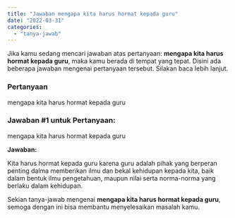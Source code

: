 ```yaml
---
title: "Jawaban mengapa kita harus hormat kepada guru​"
date: "2022-03-31"
categories: 
  - "tanya-jawab"
---
```


Jika kamu sedang mencari jawaban atas pertanyaan: **mengapa kita harus hormat kepada guru​**, maka kamu berada di tempat yang tepat. Disini ada beberapa jawaban mengenai pertanyaan tersebut. Silakan baca lebih lanjut.

### Pertanyaan

  
mengapa kita harus hormat kepada guru​

### Jawaban #1 untuk Pertanyaan:  
mengapa kita harus hormat kepada guru​

**Jawaban:**

Kita harus hormat kepada guru karena guru adalah pihak yang berperan penting dalma memberikan ilmu dan bekal kehidupan kepada kita, baik dalam bentuk ilmu pengetahuan, maupun nilai serta norma-norma yang berlaku dalam kehidupan.

Sekian tanya-jawab mengenai **mengapa kita harus hormat kepada guru​**, semoga dengan ini bisa membantu menyelesaikan masalah kamu.
